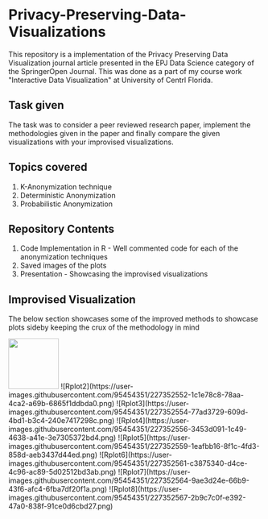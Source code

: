 # Privacy-Preserving-Data-Visualizations
This repository is a implementation of the Privacy Preserving Data Visualization journal article presented in the EPJ Data Science category of the SpringerOpen Journal. This was done as a part of my course work "Interactive Data Visualization" at University of Centrl Florida.

## Task given
The task was to consider a peer reviewed research paper, implement the methodologies given in the paper and finally compare the given visualizations with your improvised visualizations.

## Topics covered
1. K-Anonymization technique
2. Deterministic Anonymization
3. Probabilistic Anonymization

## Repository Contents
1. Code Implementation in R - Well commented code for each of the anonymization techniques 
2. Saved images of the plots
3. Presentation - Showcasing the improvised visualizations

## Improvised Visualization
The below section showcases some of the improved methods to showcase plots sideby keeping the crux of the methodology in mind

<img src=![Rplot1](https://user-images.githubusercontent.com/95454351/227352547-02acecf9-886d-4a09-b484-10e6d78ab996.png width="100" height="100">
![Rplot2](https://user-images.githubusercontent.com/95454351/227352552-1c1e78c8-78aa-4ca2-a69b-6865f1ddbda0.png)
![Rplot3](https://user-images.githubusercontent.com/95454351/227352554-77ad3729-609d-4bd1-b3c4-240e7417298c.png)
![Rplot4](https://user-images.githubusercontent.com/95454351/227352556-3453d091-1c49-4638-a41e-3e7305372bd4.png)
![Rplot5](https://user-images.githubusercontent.com/95454351/227352559-1eafbb16-8f1c-4fd3-858d-aeb3437d44ed.png)
![Rplot6](https://user-images.githubusercontent.com/95454351/227352561-c3875340-d4ce-4c96-ac89-5d02512bd3ab.png)
![Rplot7](https://user-images.githubusercontent.com/95454351/227352564-9ae3d24e-66b9-43f6-afc4-6fba7df20f1a.png)
![Rplot8](https://user-images.githubusercontent.com/95454351/227352567-2b9c7c0f-e392-47a0-838f-91ce0d6cbd27.png)
